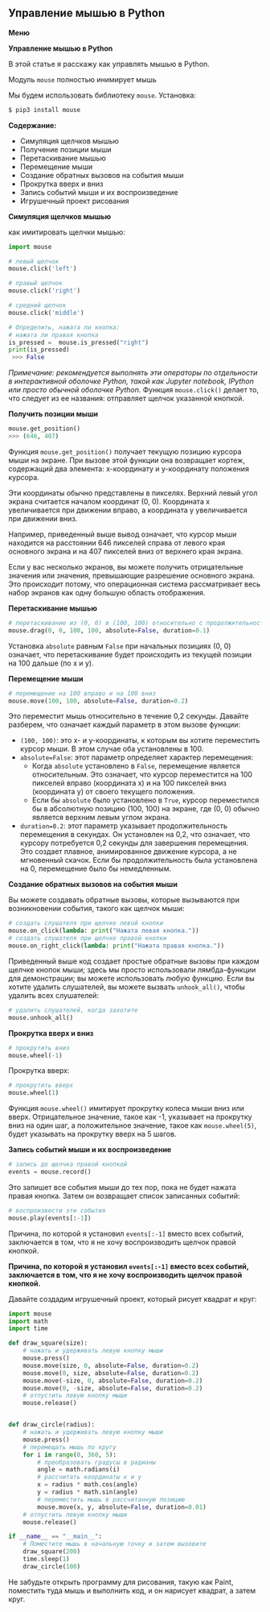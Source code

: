 ## Управление мышью в Python

**Меню**

**Управление мышью в Python**

В этой статье я расскажу как управлять мышью в Python.

Модуль `mouse`  полностью инимирует мышь


Мы будем использовать библиотеку `mouse`. Установка:

```bash
$ pip3 install mouse
```


**Содержание:**

*   Симуляция щелчков мышью
*   Получение позиции мыши
*   Перетаскивание мышью
*   Перемещение мыши
*   Создание обратных вызовов на события мыши
*   Прокрутка вверх и вниз
*   Запись событий мыши и их воспроизведение
*   Игрушечный проект рисования


**Симуляция щелчков мышью**

как имитировать щелчки мышью:

```python
import mouse

# левый щелчок
mouse.click('left')

# правый щелчок
mouse.click('right')

# средний щелчок
mouse.click('middle')

# Oпределить, нажата ли кнопка:
# нажата ли правая кнопка
is_pressed =  mouse.is_pressed("right")
print(is_pressed)
 >>> False
```


*Примечание: рекомендуется выполнять эти операторы по отдельности в интерактивной оболочке Python, 
такой как Jupyter notebook, IPython или просто обычной оболочке Python.*
Функция `mouse.click()` делает то, что следует из ее названия: отправляет щелчок указанной кнопкой. 



**Получить позиции мыши**

```python
mouse.get_position()
>>> (646, 407)
```

Функция `mouse.get_position()` получает текущую позицию курсора мыши на экране. 
При вызове этой функции она возвращает кортеж, содержащий два элемента: x-координату и y-координату 
положения курсора.

Эти координаты обычно представлены в пикселях. Верхний левый угол экрана считается началом координат (0, 0). 
Координата x увеличивается при движении вправо, а координата y увеличивается при движении вниз.

Например, приведенный выше вывод означает, что курсор мыши находится на расстоянии 646 пикселей справа
от левого края основного экрана и на 407 пикселей вниз от верхнего края экрана.

Если у вас несколько экранов, вы можете получить отрицательные значения или значения, превышающие разрешение основного экрана. 
Это происходит потому, что операционная система рассматривает весь набор экранов как одну большую область отображения.


**Перетаскивание мышью**

```python
# перетаскивание из (0, 0) в (100, 100) относительно с продолжительностью 0,1 с
mouse.drag(0, 0, 100, 100, absolute=False, duration=0.1)
```

Установка `absolute` равным `False` при начальных позициях (0, 0) означает, 
что перетаскивание будет происходить из текущей позиции на 100 дальше (по x и y).



**Перемещение мыши**

```python
# перемещение на 100 вправо и на 100 вниз
mouse.move(100, 100, absolute=False, duration=0.2)
```

Это переместит мышь относительно в течение 0,2 секунды. Давайте разберем, что означает каждый параметр в этом вызове функции:

*   `(100, 100)`: это x- и y-координаты, к которым вы хотите переместить курсор мыши. В этом случае оба установлены в 100.
*   `absolute=False`: этот параметр определяет характер перемещения:
    *   Когда `absolute` установлено в `False`, перемещение является относительным. Это означает, что курсор переместится на 100 пикселей вправо (координата x) и на 100 пикселей вниз (координата y) от своего текущего положения.
    *   Если бы `absolute` было установлено в `True`, курсор переместился бы в абсолютную позицию (100, 100) на экране, где (0, 0) обычно является верхним левым углом экрана.
*   `duration=0.2`: этот параметр указывает продолжительность перемещения в секундах. Он установлен на 0,2, что означает, что курсору потребуется 0,2 секунды для завершения перемещения. Это создает плавное, анимированное движение курсора, а не мгновенный скачок. Если бы продолжительность была установлена на 0, перемещение было бы немедленным.


**Создание обратных вызовов на события мыши**

Вы можете создавать обратные вызовы, которые вызываются при возникновении события, 
такого как щелчок мыши:

```python
# создать слушателя при щелчке левой кнопки
mouse.on_click(lambda: print("Нажата левая кнопка."))
# создать слушателя при щелчке правой кнопки
mouse.on_right_click(lambda: print("Нажата правая кнопка."))
```

Приведенный выше код создает простые обратные вызовы при каждом щелчке кнопок мыши; 
здесь мы просто использовали лямбда-функции для демонстрации; 
вы можете использовать любую функцию. Если вы хотите удалить слушателей, вы можете вызвать `unhook_all()`, 
чтобы удалить всех слушателей:

```python
# удалить слушателей, когда захотите
mouse.unhook_all()
```

**Прокрутка вверх и вниз**


```python
# прокрутить вниз
mouse.wheel(-1)
```

Прокрутка вверх:

```python
# прокрутить вверх
mouse.wheel(1)
```

Функция `mouse.wheel()` имитирует прокрутку колеса мыши вниз или вверх. 
Отрицательное значение, такое как -1, указывает на прокрутку вниз на один шаг, 
а положительное значение, такое как `mouse.wheel(5)`, будет указывать на прокрутку вверх на 5 шагов.

**Запись событий мыши и их воспроизведение**

```python
# запись до щелчка правой кнопкой
events = mouse.record()
```

Это запишет все события мыши до тех пор, пока не будет нажата правая кнопка. 
Затем он возвращает список записанных событий:

```python
# воспроизвести эти события
mouse.play(events[:-1])
```

Причина, по которой я установил `events[:-1]` вместо всех событий, заключается в том, 
что я не хочу воспроизводить щелчок правой кнопкой.


**Причина, по которой я установил `events[:-1]` вместо всех событий, заключается в том, что я не хочу воспроизводить щелчок правой кнопкой.**

Давайте создадим игрушечный проект, который рисует квадрат и круг:

```python
import mouse
import math
import time

def draw_square(size):
    # нажать и удерживать левую кнопку мыши
    mouse.press()
    mouse.move(size, 0, absolute=False, duration=0.2)
    mouse.move(0, size, absolute=False, duration=0.2)
    mouse.move(-size, 0, absolute=False, duration=0.2)
    mouse.move(0, -size, absolute=False, duration=0.2)
    # отпустить левую кнопку мыши
    mouse.release()


def draw_circle(radius):
    # нажать и удерживать левую кнопку мыши
    mouse.press()
    # перемещать мышь по кругу
    for i in range(0, 360, 5):
        # преобразовать градусы в радианы
        angle = math.radians(i)
        # рассчитать координаты x и y
        x = radius * math.cos(angle)
        y = radius * math.sin(angle)
        # переместить мышь в рассчитанную позицию
        mouse.move(x, y, absolute=False, duration=0.01)
    # отпустить левую кнопку мыши
    mouse.release()

if __name__ == "__main__":
    # Поместите мышь в начальную точку и затем вызовите
    draw_square(200)
    time.sleep(1)
    draw_circle(100)
```

Не забудьте открыть программу для рисования, такую как Paint, поместить туда мышь и выполнить код, 
и он нарисует квадрат, а затем круг.
